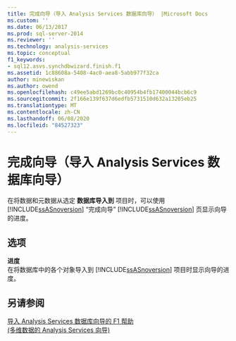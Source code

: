 ```yaml
---
title: 完成向导（导入 Analysis Services 数据库向导） |Microsoft Docs
ms.custom: ''
ms.date: 06/13/2017
ms.prod: sql-server-2014
ms.reviewer: ''
ms.technology: analysis-services
ms.topic: conceptual
f1_keywords:
- sql12.asvs.synchdbwizard.finish.f1
ms.assetid: 1c88608a-5408-4ac0-aea8-5abb977f32ca
author: minewiskan
ms.author: owend
ms.openlocfilehash: c49ee5abd1269bc0c40954b4fb17400044bcb6c9
ms.sourcegitcommit: 2f166e139f637d6edfb5731510d632a13205eb25
ms.translationtype: MT
ms.contentlocale: zh-CN
ms.lasthandoff: 06/08/2020
ms.locfileid: "84527323"
---
```

# <a name="completing-the-wizard-import-analysis-services-database-wizard"></a>完成向导（导入 Analysis Services 数据库向导）
  在将数据和元数据从选定 **数据库导入到** 项目时，可以使用 [!INCLUDE[ssASnoversion](../includes/ssasnoversion-md.md)] “完成向导” [!INCLUDE[ssASnoversion](../includes/ssasnoversion-md.md)] 页显示向导的进度。  
  
## <a name="options"></a>选项  
 **进度**  
 在将数据库中的各个对象导入到 [!INCLUDE[ssASnoversion](../includes/ssasnoversion-md.md)] 项目时显示向导的进度。  
  
## <a name="see-also"></a>另请参阅  
 [导入 Analysis Services 数据库向导的 F1 帮助](import-analysis-services-database-wizard-f1-help.md)   
 [&#40;多维数据的 Analysis Services 向导&#41;](analysis-services-wizards-multidimensional-data.md)  
  
  
